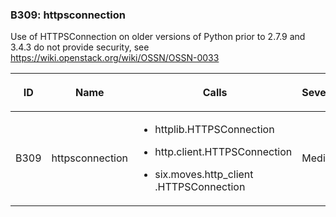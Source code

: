 ### B309: httpsconnection

Use of HTTPSConnection on older versions of Python prior to 2.7.9 and
3.4.3 do not provide security, see
<https://wiki.openstack.org/wiki/OSSN/OSSN-0033>

<table class="docutils align-default">
<colgroup>
<col style="width: 8%" />
<col style="width: 28%" />
<col style="width: 49%" />
<col style="width: 15%" />
</colgroup>
<thead>
<tr class="header row-odd">
<th class="head"><p>ID</p></th>
<th class="head"><p>Name</p></th>
<th class="head"><p>Calls</p></th>
<th class="head"><p>Severity</p></th>
</tr>
</thead>
<tbody>
<tr class="odd row-even">
<td><p>B309</p></td>
<td><p>httpsconnection</p></td>
<td><ul>
<li><p>httplib.HTTPSConnection</p></li>
<li><p>http.client.HTTPSConnection</p></li>
<li><p>six.moves.http_client .HTTPSConnection</p></li>
</ul></td>
<td><p>Medium</p></td>
</tr>
</tbody>
</table>
